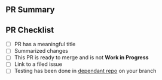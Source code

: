 ## PR Summary

<!-- summarize your PR between here and complete the checklist with 'x' between the brackets -->

## PR Checklist

- [ ] PR has a meaningful title
- [ ] Summarized changes
- [ ] This PR is ready to merge and is not **Work in Progress**
- [ ] Link to a filed issue
- [ ] Testing has been done in [dependant repo](https://github.com/Azure/Aks-Construction/actions/workflows/ByoVnetCI.yml) on your branch
